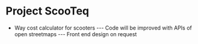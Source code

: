 # Project ScooTeq
- Way cost calculator for scooters 
--- Code will be improved with APIs of open streetmaps 
--- Front end design on request

